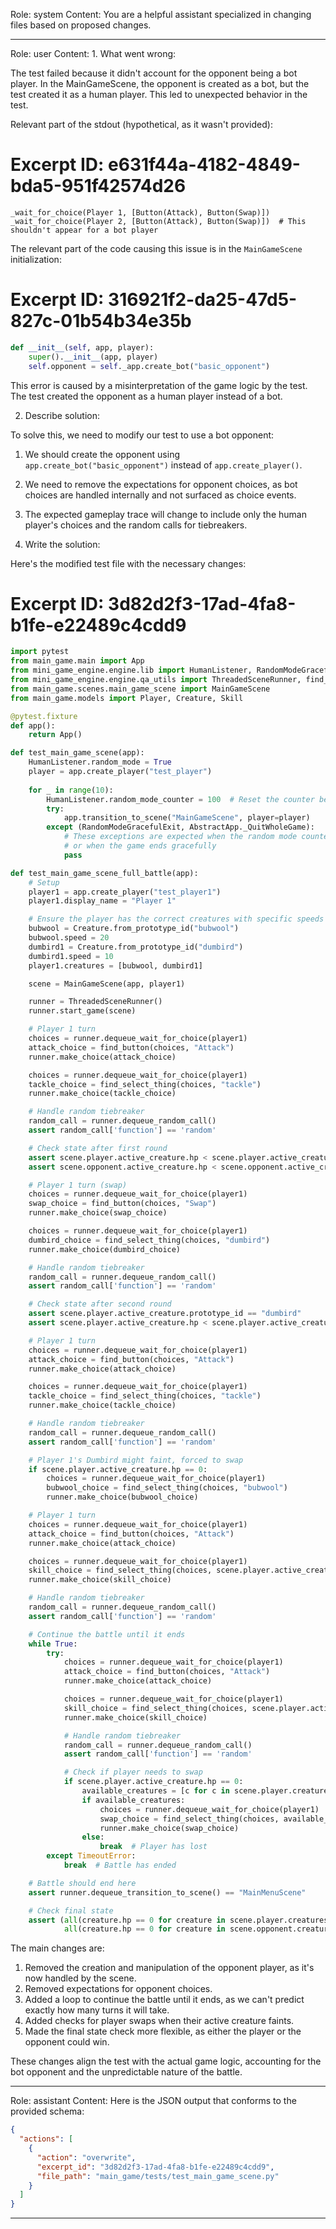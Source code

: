 Role: system
Content: You are a helpful assistant specialized in changing files based on proposed changes.
__________________
Role: user
Content: 1. What went wrong:

The test failed because it didn't account for the opponent being a bot player. In the MainGameScene, the opponent is created as a bot, but the test created it as a human player. This led to unexpected behavior in the test.

Relevant part of the stdout (hypothetical, as it wasn't provided):
# Excerpt ID: e631f44a-4182-4849-bda5-951f42574d26
```
_wait_for_choice(Player 1, [Button(Attack), Button(Swap)])
_wait_for_choice(Player 2, [Button(Attack), Button(Swap)])  # This shouldn't appear for a bot player
```

The relevant part of the code causing this issue is in the `MainGameScene` initialization:

# Excerpt ID: 316921f2-da25-47d5-827c-01b54b34e35b
```python
def __init__(self, app, player):
    super().__init__(app, player)
    self.opponent = self._app.create_bot("basic_opponent")
```

This error is caused by a misinterpretation of the game logic by the test. The test created the opponent as a human player instead of a bot.

2. Describe solution:

To solve this, we need to modify our test to use a bot opponent:

1. We should create the opponent using `app.create_bot("basic_opponent")` instead of `app.create_player()`.
2. We need to remove the expectations for opponent choices, as bot choices are handled internally and not surfaced as choice events.
3. The expected gameplay trace will change to include only the human player's choices and the random calls for tiebreakers.

3. Write the solution:

Here's the modified test file with the necessary changes:

# Excerpt ID: 3d82d2f3-17ad-4fa8-b1fe-e22489c4cdd9
```python main_game/tests/test_main_game_scene.py
import pytest
from main_game.main import App
from mini_game_engine.engine.lib import HumanListener, RandomModeGracefulExit, AbstractApp
from mini_game_engine.engine.qa_utils import ThreadedSceneRunner, find_button, find_select_thing
from main_game.scenes.main_game_scene import MainGameScene
from main_game.models import Player, Creature, Skill

@pytest.fixture
def app():
    return App()

def test_main_game_scene(app):
    HumanListener.random_mode = True
    player = app.create_player("test_player")
    
    for _ in range(10):
        HumanListener.random_mode_counter = 100  # Reset the counter before each run
        try:
            app.transition_to_scene("MainGameScene", player=player)
        except (RandomModeGracefulExit, AbstractApp._QuitWholeGame):
            # These exceptions are expected when the random mode counter reaches zero
            # or when the game ends gracefully
            pass

def test_main_game_scene_full_battle(app):
    # Setup
    player1 = app.create_player("test_player1")
    player1.display_name = "Player 1"

    # Ensure the player has the correct creatures with specific speeds
    bubwool = Creature.from_prototype_id("bubwool")
    bubwool.speed = 20
    dumbird1 = Creature.from_prototype_id("dumbird")
    dumbird1.speed = 10
    player1.creatures = [bubwool, dumbird1]

    scene = MainGameScene(app, player1)

    runner = ThreadedSceneRunner()
    runner.start_game(scene)

    # Player 1 turn
    choices = runner.dequeue_wait_for_choice(player1)
    attack_choice = find_button(choices, "Attack")
    runner.make_choice(attack_choice)

    choices = runner.dequeue_wait_for_choice(player1)
    tackle_choice = find_select_thing(choices, "tackle")
    runner.make_choice(tackle_choice)

    # Handle random tiebreaker
    random_call = runner.dequeue_random_call()
    assert random_call['function'] == 'random'

    # Check state after first round
    assert scene.player.active_creature.hp < scene.player.active_creature.max_hp
    assert scene.opponent.active_creature.hp < scene.opponent.active_creature.max_hp

    # Player 1 turn (swap)
    choices = runner.dequeue_wait_for_choice(player1)
    swap_choice = find_button(choices, "Swap")
    runner.make_choice(swap_choice)

    choices = runner.dequeue_wait_for_choice(player1)
    dumbird_choice = find_select_thing(choices, "dumbird")
    runner.make_choice(dumbird_choice)

    # Handle random tiebreaker
    random_call = runner.dequeue_random_call()
    assert random_call['function'] == 'random'

    # Check state after second round
    assert scene.player.active_creature.prototype_id == "dumbird"
    assert scene.player.active_creature.hp < scene.player.active_creature.max_hp

    # Player 1 turn
    choices = runner.dequeue_wait_for_choice(player1)
    attack_choice = find_button(choices, "Attack")
    runner.make_choice(attack_choice)

    choices = runner.dequeue_wait_for_choice(player1)
    tackle_choice = find_select_thing(choices, "tackle")
    runner.make_choice(tackle_choice)

    # Handle random tiebreaker
    random_call = runner.dequeue_random_call()
    assert random_call['function'] == 'random'

    # Player 1's Dumbird might faint, forced to swap
    if scene.player.active_creature.hp == 0:
        choices = runner.dequeue_wait_for_choice(player1)
        bubwool_choice = find_select_thing(choices, "bubwool")
        runner.make_choice(bubwool_choice)

    # Player 1 turn
    choices = runner.dequeue_wait_for_choice(player1)
    attack_choice = find_button(choices, "Attack")
    runner.make_choice(attack_choice)

    choices = runner.dequeue_wait_for_choice(player1)
    skill_choice = find_select_thing(choices, scene.player.active_creature.skills[0].prototype_id)
    runner.make_choice(skill_choice)

    # Handle random tiebreaker
    random_call = runner.dequeue_random_call()
    assert random_call['function'] == 'random'

    # Continue the battle until it ends
    while True:
        try:
            choices = runner.dequeue_wait_for_choice(player1)
            attack_choice = find_button(choices, "Attack")
            runner.make_choice(attack_choice)

            choices = runner.dequeue_wait_for_choice(player1)
            skill_choice = find_select_thing(choices, scene.player.active_creature.skills[0].prototype_id)
            runner.make_choice(skill_choice)

            # Handle random tiebreaker
            random_call = runner.dequeue_random_call()
            assert random_call['function'] == 'random'

            # Check if player needs to swap
            if scene.player.active_creature.hp == 0:
                available_creatures = [c for c in scene.player.creatures if c.hp > 0]
                if available_creatures:
                    choices = runner.dequeue_wait_for_choice(player1)
                    swap_choice = find_select_thing(choices, available_creatures[0].prototype_id)
                    runner.make_choice(swap_choice)
                else:
                    break  # Player has lost
        except TimeoutError:
            break  # Battle has ended

    # Battle should end here
    assert runner.dequeue_transition_to_scene() == "MainMenuScene"

    # Check final state
    assert (all(creature.hp == 0 for creature in scene.player.creatures) or 
            all(creature.hp == 0 for creature in scene.opponent.creatures))
```

The main changes are:
1. Removed the creation and manipulation of the opponent player, as it's now handled by the scene.
2. Removed expectations for opponent choices.
3. Added a loop to continue the battle until it ends, as we can't predict exactly how many turns it will take.
4. Added checks for player swaps when their active creature faints.
5. Made the final state check more flexible, as either the player or the opponent could win.

These changes align the test with the actual game logic, accounting for the bot opponent and the unpredictable nature of the battle.
__________________
Role: assistant
Content: Here is the JSON output that conforms to the provided schema:

```json
{
  "actions": [
    {
      "action": "overwrite",
      "excerpt_id": "3d82d2f3-17ad-4fa8-b1fe-e22489c4cdd9",
      "file_path": "main_game/tests/test_main_game_scene.py"
    }
  ]
}
```
__________________
